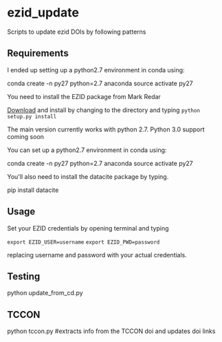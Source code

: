 # ezid_update

Scripts to update ezid DOIs by following patterns

## Requirements

I ended up setting up a python2.7 environment in conda using:

conda create -n py27 python=2.7 anaconda
source activate py27

You need to install the EZID package from Mark Redar

[Download](https://bitbucket.org/mredar/ezid/downloads/) and install
by changing to the directory and typing `python setup.py install` 

The main version currently works with python 2.7.  Python 3.0 support coming
soon

You can set up a
python2.7 environment in conda using:

conda create -n py27 python=2.7 anaconda
source activate py27

You'll also need to install the datacite package by typing.

pip install datacite


## Usage

Set your EZID credentials by opening terminal and typing

`export EZID_USER=username`
`export EZID_PWD=password`

replacing username and password with your actual credentials.

## Testing

python update_from_cd.py 

## TCCON

python tccon.py #extracts info from the TCCON doi and updates doi links
